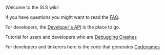 Welcome to the SLS wiki!

If you have questions you might want to read the [FAQ](https://github.com/tgwizard/sls/wiki/FAQ).

For developers, the [Developer's API](https://github.com/tgwizard/sls/wiki/Developer%27s-API) is the place to go.

Tutorial for users and developers who are [Debugging Crashes](https://github.com/simple-last-fm-scrobbler/sls/wiki/Debugging-Crashes)

For developers and tinkerers here is the code that generates [Codenames](https://github.com/simple-last-fm-scrobbler/sls/wiki/Codename-Generator)